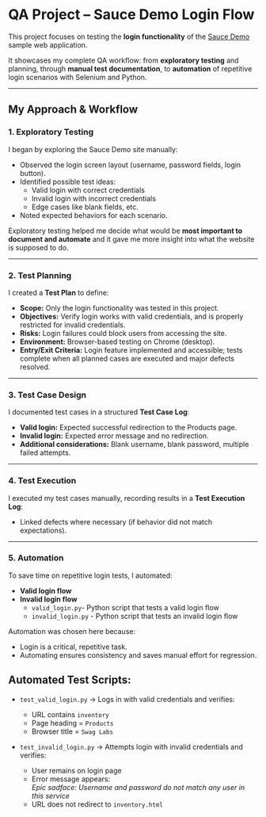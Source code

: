 # QA Project – Sauce Demo Login Flow

This project focuses on testing the **login functionality** of the [Sauce Demo](https://www.saucedemo.com/) sample web application. 

It showcases my complete QA workflow: from **exploratory testing** and planning, through **manual test documentation**, to **automation** of repetitive login scenarios with Selenium and Python.

---

## My Approach & Workflow

### 1. Exploratory Testing
I began by exploring the Sauce Demo site manually:
- Observed the login screen layout (username, password fields, login button).
- Identified possible test ideas:
  - Valid login with correct credentials
  - Invalid login with incorrect credentials
  - Edge cases like blank fields, etc.
- Noted expected behaviors for each scenario.

Exploratory testing helped me decide what would be **most important to document and automate** and it gave me more insight into what the website is supposed to do.

---

### 2. Test Planning
I created a **Test Plan** to define:
- **Scope:** Only the login functionality was tested in this project.
- **Objectives:** Verify login works with valid credentials, and is properly restricted for invalid credentials.
- **Risks:** Login failures could block users from accessing the site.
- **Environment:** Browser-based testing on Chrome (desktop).
- **Entry/Exit Criteria:** Login feature implemented and accessible; tests complete when all planned cases are executed and major defects resolved.

---

### 3. Test Case Design
I documented test cases in a structured **Test Case Log**:
- **Valid login:** Expected successful redirection to the Products page.
- **Invalid login:** Expected error message and no redirection.
- **Additional considerations:** Blank username, blank password, multiple failed attempts.

---

### 4. Test Execution
I executed my test cases manually, recording results in a **Test Execution Log**:
- Linked defects where necessary (if behavior did not match expectations).

---

### 5. Automation
To save time on repetitive login tests, I automated:
- **Valid login flow**
- **Invalid login flow**
  - `valid_login.py`- Python script that tests a valid login flow
  - `invalid_login.py` - Python script that tests an invalid login flow

Automation was chosen here because:
- Login is a critical, repetitive task.
- Automating ensures consistency and saves manual effort for regression.

## Automated Test Scripts:

- `test_valid_login.py` → Logs in with valid credentials and verifies:
  - URL contains `inventory`
  - Page heading = `Products`
  - Browser title = `Swag Labs`

- `test_invalid_login.py` → Attempts login with invalid credentials and verifies:
  - User remains on login page
  - Error message appears:  
    *Epic sadface: Username and password do not match any user in this service*
  - URL does not redirect to `inventory.html`
